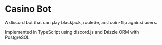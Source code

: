 # Casino Bot
A discord bot that can play blackjack, roulette, and coin-flip against users. 

Implemented in TypeScript using discord.js and Drizzle ORM with PostgreSQL

